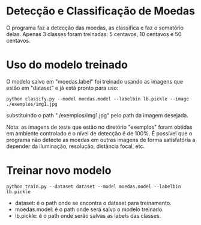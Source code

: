 # Detecção e Classificação de Moedas

O programa faz a detecção das moedas, as classifica e faz o somatório delas.
Apenas 3 classes foram treinadas: 5 centavos, 10 centavos e 50 centavos.

# Uso do modelo treinado

O modelo salvo em "moedas.label" foi treinado usando as imagens que estão em "dataset" e já está pronto para uso:
```
python classify.py --model moedas.model --labelbin lb.pickle --image ./exemplos/img1.jpg
```
substituindo o path "./exemplos/img1.jpg" pelo path da imagem desejada.

Nota: as imagens de teste que estão no diretório "exemplos" foram obtidas em ambiente controlado e o nível de detecção é de 100%. É possível que o programa não detecte as moedas em outras imagens de forma satisfatória a depender da iluminação, resolução, distância focal, etc.

# Treinar novo modelo

```
python train.py --dataset dataset --model moedas.model --labelbin lb.pickle
```
- dataset: é o path onde se encontra o dataset para treinamento.
- moedas.model: é o path onde será salvo o modelo treinado.
- lb.pickle: é o path onde serão salvas as labels das classes.
